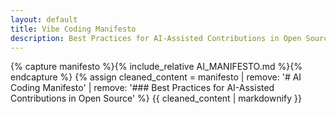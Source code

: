 ```yaml
---
layout: default
title: Vibe Coding Manifesto
description: Best Practices for AI-Assisted Contributions in Open Source
---
```


{% capture manifesto %}{% include_relative AI_MANIFESTO.md %}{% endcapture %}
{% assign cleaned_content = manifesto | remove: '# AI Coding Manifesto' | remove: '### Best Practices for AI-Assisted Contributions in Open Source' %}
{{ cleaned_content | markdownify }}
